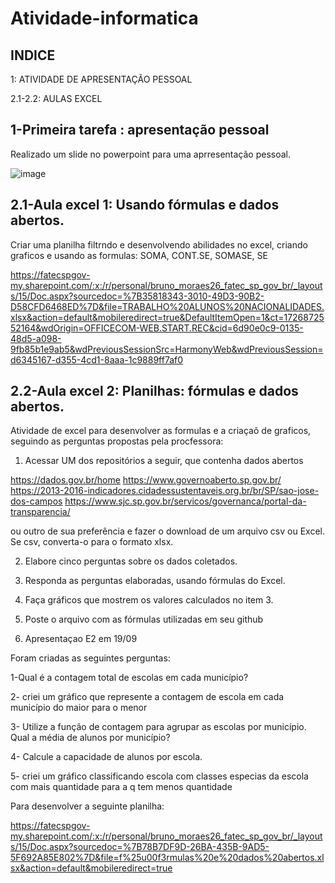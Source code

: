 # Atividade-informatica




## INDICE

1: ATIVIDADE DE APRESENTAÇÃO PESSOAL

2.1-2.2: AULAS EXCEL 




## 1-Primeira tarefa : apresentação pessoal

Realizado um slide no powerpoint para uma aprresentação pessoal.

![image](https://github.com/user-attachments/assets/6dacf737-43de-46a0-84ff-4391a2a0249c)




## 2.1-Aula excel 1: Usando fórmulas e dados abertos. 

Criar uma planilha filtrndo e desenvolvendo abilidades no excel, criando graficos e usando as formulas:  SOMA, CONT.SE, SOMASE, SE

https://fatecspgov-my.sharepoint.com/:x:/r/personal/bruno_moraes26_fatec_sp_gov_br/_layouts/15/Doc.aspx?sourcedoc=%7B35818343-3010-49D3-90B2-D58CFD6468ED%7D&file=TRABALHO%20ALUNOS%20NACIONALIDADES.xlsx&action=default&mobileredirect=true&DefaultItemOpen=1&ct=1726872552164&wdOrigin=OFFICECOM-WEB.START.REC&cid=6d90e0c9-0135-48d5-a098-9fb85b1e9ab5&wdPreviousSessionSrc=HarmonyWeb&wdPreviousSession=d6345167-d355-4cd1-8aaa-1c9889ff7af0




## 2.2-Aula excel 2: Planilhas: fórmulas e dados abertos. 

Atividade de excel para desenvolver as formulas e a criaçaõ de graficos, seguindo as perguntas propostas pela procfessora:

1. Acessar UM dos repositórios a seguir, que contenha  dados abertos

https://dados.gov.br/home
https://www.governoaberto.sp.gov.br/
https://2013-2016-indicadores.cidadessustentaveis.org.br/br/SP/sao-jose-dos-campos
https://www.sjc.sp.gov.br/servicos/governanca/portal-da-transparencia/

ou outro de sua preferência e fazer o download de um  arquivo csv ou Excel.
Se csv, converta-o para o formato xlsx.

2. Elabore  cinco perguntas sobre os dados coletados.

3. Responda as perguntas elaboradas, usando fórmulas do Excel.

4. Faça  gráficos que mostrem os valores calculados no item 3.

5. Poste o arquivo com as fórmulas utilizadas em seu github

6. Apresentaçao E2 em 19/09




Foram criadas as seguintes perguntas:

1-Qual é a contagem total de escolas em cada município?

2- criei um gráfico que represente a contagem de escola em cada município do maior para o menor

3- Utilize a função de contagem para agrupar as escolas por município. Qual a média de alunos por município?

4- Calcule a capacidade de alunos por escola.

5- criei um gráfico classificando escola com classes especias da escola com mais quantidade para a q tem menos quantidade


Para desenvolver a seguinte planilha:

https://fatecspgov-my.sharepoint.com/:x:/r/personal/bruno_moraes26_fatec_sp_gov_br/_layouts/15/Doc.aspx?sourcedoc=%7B78B7DF9D-26BA-435B-9AD5-5F692A85E802%7D&file=f%25u00f3rmulas%20e%20dados%20abertos.xlsx&action=default&mobileredirect=true
